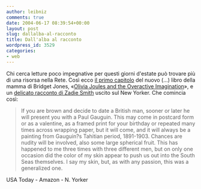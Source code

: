 ```yaml
---
author: leibniz
comments: true
date: 2004-06-17 08:39:54+00:00
layout: post
slug: dallalba-al-racconto
title: Dall'alba al racconto
wordpress_id: 3529
categories:
- web
---
```


Chi cerca letture poco impegnative per questi giorni d'estate può trovare più di una risorsa nella Rete. Così ecco [il primo capitolo](http://www.usatoday.com/life/books/excerpts/2004-06-07-olivia-joules_x.htm) del nuovo (...) libro della mamma di Bridget Jones, «[Olivia Joules and the Overactive Imagination](http://www.amazon.com/exec/obidos/ASIN/0670033332/ref=nosim/edazzlenet-20/102-9461731-3632132?dev-t=DRMCNRTARZTIR)», e un [delicato racconto di Zadie Smith](http://www.newyorker.com/fact/content/?040614fa_fact3) uscito sul New Yorker. Che comincia così: 


> If you are brown and decide to date a British man, sooner or later he will present you with a Paul Gauguin. This may come in postcard form or as a valentine, as a framed print for your birthday or repeated many times across wrapping paper, but it will come, and it will always be a painting from Gauguin?s Tahitian period, 1891-1903. Chances are nudity will be involved, also some large spherical fruit. This has happened to me three times with three different men, but on only one occasion did the color of my skin appear to push us out into the South Seas themselves. I say my skin, but, as with any passion, this was a generalized one. 


USA Today - Amazon - N. Yorker

